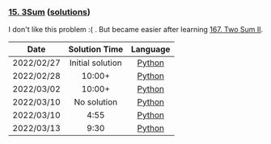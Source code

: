 ### [15. 3Sum](https://leetcode.com/problems/3sum/) ([solutions](https://github.com/pete-debiase/Comprog/blob/main/Solutions/15.%203Sum/))
I don't like this problem :( . But became easier after learning [167. Two Sum II](https://leetcode.com/problems/two-sum-ii-input-array-is-sorted/).

|    Date    |  Solution Time   |                                               Language                                                |
|:----------:|:----------------:|:-----------------------------------------------------------------------------------------------------:|
| 2022/02/27 | Initial solution |       [Python](https://github.com/pete-debiase/Comprog/blob/main/Solutions/15.%203Sum/3Sum.py)        |
| 2022/02/28 |      10:00+      |  [Python](https://github.com/pete-debiase/Comprog/blob/main/Solutions/15.%203Sum/3Sum_2022-02-28.py)  |
| 2022/03/02 |      10:00+      |  [Python](https://github.com/pete-debiase/Comprog/blob/main/Solutions/15.%203Sum/3Sum_2022-03-02.py)  |
| 2022/03/10 |   No solution    |  [Python](https://github.com/pete-debiase/Comprog/blob/main/Solutions/15.%203Sum/3Sum_2022-03-10.py)  |
| 2022/03/10 |       4:55       | [Python](https://github.com/pete-debiase/Comprog/blob/main/Solutions/15.%203Sum/3Sum_2022-03-10_2.py) |
| 2022/03/13 |       9:30       |  [Python](https://github.com/pete-debiase/Comprog/blob/main/Solutions/15.%203Sum/3Sum_2022-03-13.py)  |
